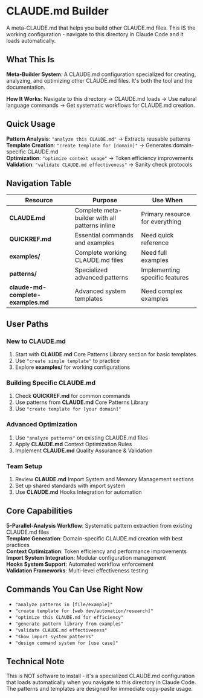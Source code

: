 
# CLAUDE.md Builder

A meta-CLAUDE.md that helps you build other CLAUDE.md files. This IS the working configuration - navigate to this directory in Claude Code and it loads automatically.

## What This Is

**Meta-Builder System**: A CLAUDE.md configuration specialized for creating, analyzing, and optimizing other CLAUDE.md files. It's both the tool and the documentation.

**How It Works**: Navigate to this directory → CLAUDE.md loads → Use natural language commands → Get systematic workflows for CLAUDE.md creation.

## Quick Usage

**Pattern Analysis**: `"analyze this CLAUDE.md"` → Extracts reusable patterns  
**Template Creation**: `"create template for [domain]"` → Generates domain-specific CLAUDE.md  
**Optimization**: `"optimize context usage"` → Token efficiency improvements  
**Validation**: `"validate CLAUDE.md effectiveness"` → Sanity check protocols  

## Navigation Table

| Resource | Purpose | Use When |
|----------|---------|----------|
| **CLAUDE.md** | Complete meta-builder with all patterns inline | Primary resource for everything |
| **QUICKREF.md** | Essential commands and examples | Need quick reference |
| **examples/** | Complete working CLAUDE.md files | Need full examples |
| **patterns/** | Specialized advanced patterns | Implementing specific features |
| **claude-md-complete-examples.md** | Advanced system templates | Need complex examples |

## User Paths

### New to CLAUDE.md
1. Start with **CLAUDE.md** Core Patterns Library section for basic templates
2. Use `"create simple template"` to practice
3. Explore **examples/** for working configurations

### Building Specific CLAUDE.md
1. Check **QUICKREF.md** for common commands
2. Use patterns from **CLAUDE.md** Core Patterns Library
3. Use `"create template for [your domain]"`

### Advanced Optimization
1. Use `"analyze patterns"` on existing CLAUDE.md files
2. Apply **CLAUDE.md** Context Optimization Rules
3. Implement **CLAUDE.md** Quality Assurance & Validation

### Team Setup
1. Review **CLAUDE.md** Import System and Memory Management sections
2. Set up shared standards with import system
3. Use **CLAUDE.md** Hooks Integration for automation

## Core Capabilities

**5-Parallel-Analysis Workflow**: Systematic pattern extraction from existing CLAUDE.md files  
**Template Generation**: Domain-specific CLAUDE.md creation with best practices  
**Context Optimization**: Token efficiency and performance improvements  
**Import System Integration**: Modular configuration management  
**Hooks System Support**: Automated workflow enforcement  
**Validation Frameworks**: Multi-level effectiveness testing  

## Commands You Can Use Right Now

- `"analyze patterns in [file/example]"`
- `"create template for [web dev/automation/research]"`
- `"optimize this CLAUDE.md for efficiency"`
- `"generate pattern library from examples"`
- `"validate CLAUDE.md effectiveness"`
- `"show import system patterns"`
- `"design command system for [use case]"`

## Technical Note

This is NOT software to install - it's a specialized CLAUDE.md configuration that loads automatically when you navigate to this directory in Claude Code. The patterns and templates are designed for immediate copy-paste usage.
